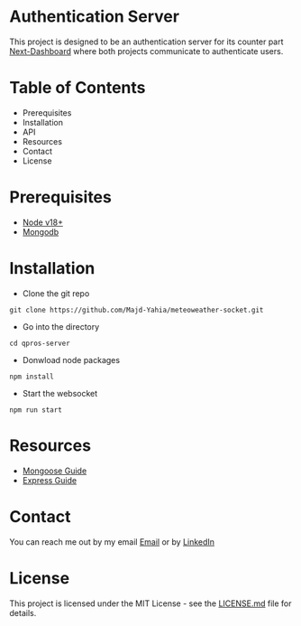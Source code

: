 # Authentication Server
This project is designed to be an authentication server for its counter part [Next-Dashboard](https://github.com/Majd-Yahia/qpros-authentication) where both projects communicate to authenticate users.

# Table of Contents
- Prerequisites
- Installation
- API
- Resources
- Contact
- License

# Prerequisites
- [Node v18+ ](https://nodejs.org/en/download)
- [Mongodb](https://www.mongodb.com/download-center/community/releases)

# Installation
- Clone the git repo
```
git clone https://github.com/Majd-Yahia/meteoweather-socket.git
```
- Go into the directory
```
cd qpros-server
```
- Donwload node packages
```
npm install
```
- Start the websocket
```
npm run start
```

# Resources
- [Mongoose Guide](https://mongoosejs.com/docs/guide.html)
- [Express Guide](https://expressjs.com/en/starter/installing.html)

# Contact
You can reach me out by my email [Email](mailto:majd.m4a4@gmail.com) or by [LinkedIn](https://www.linkedin.com/in/majd-yahia/) 

# License
This project is licensed under the MIT License - see the [LICENSE.md](LICENSE.md) file for details.
